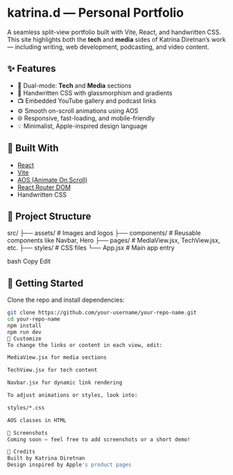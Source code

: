 # katrina.d — Personal Portfolio

A seamless split-view portfolio built with Vite, React, and handwritten CSS. This site highlights both the **tech** and **media** sides of Katrina Diretnan’s work — including writing, web development, podcasting, and video content.

## ✨ Features

- 🔁 Dual-mode: **Tech** and **Media** sections
- 🎨 Handwritten CSS with glassmorphism and gradients
- 📺 Embedded YouTube gallery and podcast links
- ⚙️ Smooth on-scroll animations using AOS
- 🌐 Responsive, fast-loading, and mobile-friendly
- 💡 Minimalist, Apple-inspired design language

## 🔧 Built With

- [React](https://reactjs.org/)
- [Vite](https://vitejs.dev/)
- [AOS (Animate On Scroll)](https://michalsnik.github.io/aos/)
- [React Router DOM](https://reactrouter.com/)
- Handwritten CSS

## 📁 Project Structure

src/
├── assets/ # Images and logos
├── components/ # Reusable components like Navbar, Hero
├── pages/ # MediaView.jsx, TechView.jsx, etc.
├── styles/ # CSS files
└── App.jsx # Main app entry

bash
Copy
Edit

## 🚀 Getting Started

Clone the repo and install dependencies:

```bash
git clone https://github.com/your-username/your-repo-name.git
cd your-repo-name
npm install
npm run dev
🧠 Customize
To change the links or content in each view, edit:

MediaView.jsx for media sections

TechView.jsx for tech content

Navbar.jsx for dynamic link rendering

To adjust animations or styles, look into:

styles/*.css

AOS classes in HTML

📸 Screenshots
Coming soon — feel free to add screenshots or a short demo!

🖤 Credits
Built by Katrina Diretnan
Design inspired by Apple's product pages